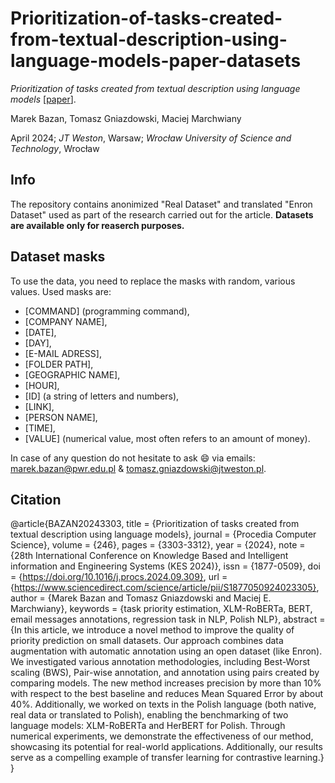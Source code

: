 # Prioritization-of-tasks-created-from-textual-description-using-language-models-paper-datasets
_Prioritization of tasks created from textual description using language models_ [[paper]()].

Marek Bazan, Tomasz Gniazdowski, Maciej Marchwiany

April 2024; _JT Weston_, Warsaw; _Wrocław University of Science and Technology_, Wrocław

## Info
The repository contains anonimized "Real Dataset" and translated "Enron Dataset" used as part of the research carried out for the article. __Datasets are available only for reaserch purposes.__

## Dataset masks
To use the data, you need to replace the masks with random, various values. Used masks are:
- [COMMAND] (programming command),
- [COMPANY NAME],
- [DATE],
- [DAY],
- [E-MAIL ADRESS],
- [FOLDER PATH],
- [GEOGRAPHIC NAME],
- [HOUR],
- [ID] (a string of letters and numbers),
- [LINK],
- [PERSON NAME],
- [TIME],
- [VALUE] (numerical value, most often refers to an amount of money).

In case of any question do not hesitate to ask 😄 via emails: marek.bazan@pwr.edu.pl & tomasz.gniazdowski@jtweston.pl.
## Citation
@article{BAZAN20243303,
title = {Prioritization of tasks created from textual description using language models},
journal = {Procedia Computer Science},
volume = {246},
pages = {3303-3312},
year = {2024},
note = {28th International Conference on Knowledge Based and Intelligent information and Engineering Systems (KES 2024)},
issn = {1877-0509},
doi = {https://doi.org/10.1016/j.procs.2024.09.309},
url = {https://www.sciencedirect.com/science/article/pii/S1877050924023305},
author = {Marek Bazan and Tomasz Gniazdowski and Maciej E. Marchwiany},
keywords = {task priority estimation, XLM-RoBERTa, BERT, email messages annotations, regression task in NLP, Polish NLP},
abstract = {In this article, we introduce a novel method to improve the quality of priority prediction on small datasets. Our approach combines data augmentation with automatic annotation using an open dataset (like Enron). We investigated various annotation methodologies, including Best-Worst scaling (BWS), Pair-wise annotation, and annotation using pairs created by comparing models. The new method increases precision by more than 10% with respect to the best baseline and reduces Mean Squared Error by about 40%. Additionally, we worked on texts in the Polish language (both native, real data or translated to Polish), enabling the benchmarking of two language models: XLM-RoBERTa and HerBERT for Polish. Through numerical experiments, we demonstrate the effectiveness of our method, showcasing its potential for real-world applications. Additionally, our results serve as a compelling example of transfer learning for contrastive learning.}
}
